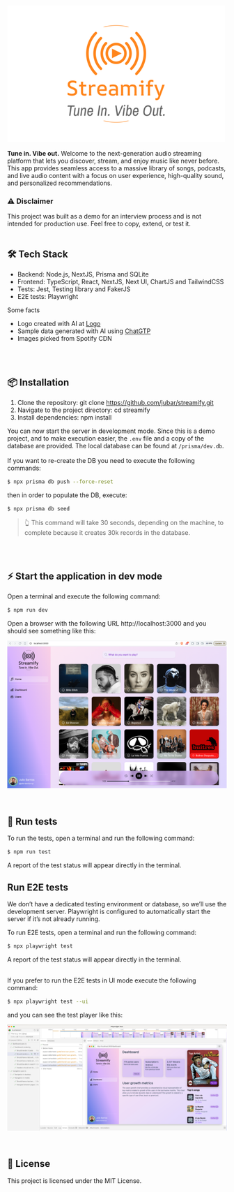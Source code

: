 ![alt text](https://github.com/jubar/streamify/blob/main/public/logo-with-colors.png)

**Tune in. Vibe out.** Welcome to the next-generation audio streaming platform that lets you discover, stream, and enjoy music like never before. This app provides seamless access to a massive library of songs, podcasts, and live audio content with a focus on user experience, high-quality sound, and personalized recommendations.

### ⚠️ Disclaimer

This project was built as a demo for an interview process and is not intended for production use. Feel free to copy, extend, or test it.
<br /><br />

## 🛠️ Tech Stack

- Backend: Node.js, NextJS, Prisma and SQLite
- Frontend: TypeScript, React, NextJS, Next UI, ChartJS and TailwindCSS
- Tests: Jest, Testing library and FakerJS
- E2E tests: Playwright

Some facts

- Logo created with AI at [Logo](https://logo.com)
- Sample data generated with AI using [ChatGTP](https://chatgpt.com/)
- Images picked from Spotify CDN

<br /><br />

## 📦 Installation

1.  Clone the repository: git clone https://github.com/jubar/streamify.git
2.  Navigate to the project directory: cd streamify
3.  Install dependencies: npm install

You can now start the server in development mode. Since this is a demo project, and to make execution easier, the `.env` file and a copy of the database are provided. The local database can be found at `/prisma/dev.db`.
<br/><br/>
If you want to re-create the DB you need to execute the following commands:

```bash
$ npx prisma db push --force-reset
```

then in order to populate the DB, execute:

```bash
$ npx prisma db seed
```

> 👆 This command will take 30 seconds, depending on the machine, to complete because it creates 30k records in the database.

<br /><br />

## ⚡️ Start the application in dev mode

Open a terminal and execute the following command:

```bash
$ npm run dev
```

Open a browser with the following URL http://localhost:3000 and you should see something like this:

![alt text](https://github.com/jubar/streamify/blob/main/public/previews/home.png)

<br />

## 🐙 Run tests

To run the tests, open a terminal and run the following command:

```bash
$ npm run test
```

A report of the test status will appear directly in the terminal.

## Run E2E tests

We don’t have a dedicated testing environment or database, so we’ll use the development server. Playwright is configured to automatically start the server if it’s not already running.

To run E2E tests, open a terminal and run the following command:

```bash
$ npx playwright test
```

A report of the test status will appear directly in the terminal.

<br/> 
If you prefer to run the E2E tests in UI mode execute the following command:

```bash
$ npx playwright test --ui
```

and you can see the test player like this:

![alt text](https://github.com/jubar/streamify/blob/main/public/previews/ui-mode-result.png)

<br />

## 📄 License

This project is licensed under the MIT License.
